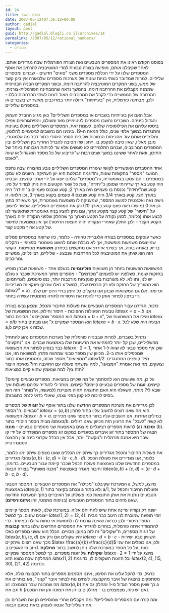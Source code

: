 ```yaml
---
id: 24
title: נקודת השבר
date: 2007-05-12T07:36:12+00:00
author: gadial
layout: post
guid: http://gadial.blogli.co.il/archives/14
permalink: /2007/05/12/rational_numbers/
categories:
  - מספרים
---
```

בפוסט הקודם ראינו את המספרים הטבעיים ואת הצורה הפורמלית שבה מגדירים אותם. לאחר שקיבלנו אותם, מופיעה בצורה טבעית למדי המוטיבציה להרחיב את אוסף המספרים שלנו על ידי הכללת מספרים משני "סוגים" חדשים - שברים ומספרים שליליים. למרות שמדובר בשתי בניות שונות של מערכות מספרים שלכאורה אין בינן קשר של ממש, בשני המקרים המוטיבציה להרחבה דומה, ובשני המקרים הבניה הבסיסית שממנה מקבלים את ההרחבה דומה. בהמשך נראה שהמבחינה הפורמלית-צורנית, ההרחבה של הממשיים כדי לקבל את המרוכבים מאוד דומה לשתי ההרחבות הללו - ולכן, מבחינה פורמלית, אין "בעייתיות" גדולה יותר במרוכבים מאשר יש בשברים או במספרים שליליים.

אבל האם אין בעייתיות בשברים או במספרים השליליים? כאן מגיע ההבדל העמוק והגדול ביניהם. השברים נחשבו מספרים לגיטימיים מאז ומעולם, והפיתגוראיים אפילו ביססו עליהם את הפילוסופיה שלהם. לעומת זאת, המספרים השליליים נתקלו בעוינות והתנגדות במשך אלפי שנים, כולל המאה ה-19. בימינו הם נחשבים לגיטימיים לחלוטין, ומלמדים אותם עוד מהכיתות הנמוכות של בית הספר היסודי בתור דבר מה אלמנטרי, מובן מאליו, שאין סיבה לפקפק בו. ייתכן שזו הסיבה להבדל החריף בין השליליים ובין המספרים המרוכבים, שבהם התלמידים לא פוגשים אלא עד לכיתות הגבוהות ביותר של התיכון, וזאת לאחר ששיננו במשך שנים רבות ש"הריבוע של כל מספר הוא גדול או שווה לאפס".

אחד ההסברים האפשריים לקושי שעוררו המספרים השליליים נובע מהצורה שבה נתפס המושג "מספר" בתקופות שונות, והדוגמה הבולטת היא יוון העתיקה. היוונים לא עסקו במספרים - הם עסקו בגאומטריה, וה"מספרים" שלהם יוצגו על ידי אורכי קטעים. הבסיס היה קטע באורך שרירותי שסומן כ"יחידה", ואת כל שאר הקטעים היה ניתן למדוד על פיו. קטע שה"יחידה" נכנסת בו פעמיים היה באורך 2; קטע שנכנס פעמיים ב"יחידה" היה באורך חצי. קטע באורך 3/4 היה קטע שנכנס 4 פעמים בקטע באורך 3, וכן הלאה. זו גישה נאה ואלגנטית למושג המספר, שמעניקה לו משמעות גאומטרית, אך משאירה בחוץ הן את 0 (מישהו ראה פעם קטע באורך 0?) והן את המספרים השליליים. אפשר לחשוב על "חיסור" של קטע קצר מקטע ארוך, וגם ניתן להציג בניה גאומטרית שתאפשר לנו לבצע אותו (כלומר, לסמן נקודה על הקטע הארוך כך שהחלק שלפני הנקודה יהיה באורך הקטע הקצר - ולכן החלק שאחרי הנקודה יהיה תוצאת החיסור) אך אין משמעות לחיסור של קטע ארוך מקטע קצר.

כאשר עוסקים במספרים בצורה אלגברית טהורה - כלומר, כזו שרואה במספרים סמלים שמייצגים משמעות מופשטת, אך לא כובלת אותם למושג גאומטרי ספציפי - נתקלים בדיוק באותה בעיה, אך בשינוי אדרת: אנו מתקשים בפתרון **משוואות** מסויימות. הקושי הזה הוא שיתן את המוטיבציה לכל ההרחבות שנבצע - שליליים, רציונליים, ממשיים ומרוכבים.

המשוואות הפשוטות ביותר הן משוואות **פולינומיות** בנעלם אחד - משוואות שבהן מופיע נעלם x בחזקות שונות, כשלפניו יש לפעמים "מקדמים" - מספרים מתוך המערכת שכבר יש לנו, ותו לא. לא מעורבות בהן פונקציות מורכבות יותר, כמו סינוסים, לוגריתמים, פונקציות מעריכיות (כאלו שבהן x הוא המעריך של החזקה ולא רק הבסיס שלה, למשל $latex 2^x=x$) וכדומה. אלו גם המשוואות שבהן אנו נתקלים כל הזמן בחיי היום יום שלנו. די ברצון לפתור אותן כדי להניח את היסודות לתורה מתמטית עשירה ביותר.

כזכור, הגדרנו עבור המספרים הטבעיים את פעולות החיבור והכפל, ומכאן נבעו בצורה טבעית הפעולות ההפוכות - חיסור וחילוק. את המשמעות של $latex x=a-b$ אנו מבינים בתור "x הוא המספר שמקיים $latex a=b+x$", ואילו את המשמעות של $latex x=a/b$ אנו מבינים בתור "x הוא המספר שמקיים $latex a=b\cdot x$. הבעיה היא שלא לכל a,b אכן קיים x שכזה.

נתחיל בשברים, למרות שבבנייה פורמלית של מערכות המספרים נהוג להתחיל מהשליליים, שכן קל יותר להמחיש את הרעיונות שלו באמצעות שברים. אנו "נתקעים" כבר בנסיון לפתור את המשוואה $latex x\cdot 2=1$, שכן אף מספר טבעי לא שווה ל-1 אחרי שמכפילים אותו ב-2. מכיוון שין מספר טבעי שמהווה פתרון למשוואה הזו, אנו "ממציאים" מספר שכזה, ומסמנים אותו בתור $latex 1/2$. מייד קופצים המתנגדים וצועקים, מה זאת אומרת "המצאנו", למה שנשתף פעולה עם התועבה הזו? מאיפה היצור הזה צץ? למה שנאמין שהוא קיים במציאות?

על כן, מה שעושים הוא להסתמך על מה שקיים במציאות. מספרים טבעיים קיימים? קיימים. זוגות של מספרים טבעיים קיימים? קיימים. מותר לי להגדיר עליהם פעולות איך שבא לי? מותר, השאלה היא האם התוצאה תהיה מעניינת (למעשה, ה"מותר" הזה הוא בסיס לויכוח לא קטן בפני עצמו, שאולי כדאי לנהל בתגובות).

לכן מגדירים את מערכת המספרים החדשה שלנו בתור אוסף של **זוגות** של מספרים טבעיים. ה"מספר" $latex x=(a,b)$ הוא מה שאנו רוצים לחשוב עליו בתור פתרון המשוואה $latex x\cdot b=a$. במילים אחרות, אנו חושבים עליו בתור המספר שאנו מכירים מבית הספר היסודי בתור $latex a/b$. לא קשה "לעכל" את הרעיון הזה מכיוון שאנו רגילים לראות מספרים רציונליים מוצגים באמצעות שני מספרים טבעיים - **מונה** (a) ו**מכנה** (b). הצגה של המספר בתור זוג איברים בסוגריים במקום זוג מספרים המופרדים על ידי קו שבר היא אמנם פורמלית ו"נוקשה" יותר, אבל אין הבדל עקרוני בינה ובין ההצגה הסטנדרטית.

את פעולות החיבור והכפל מגדירים כך שיתקיימו הכללים שאנו מצפים שיתקיימו: כלומר, מגדירים $latex (a,b)\cdot (c,d)=(a\cdot c,b\cdot d)$. כלומר, אנו מגדירים את פעולת הכפל במספרים החדשים שלנו באמצעות פעולת הכפל שכבר קיימת עבור הטבעיים. בדומה, חיבור מוגדר באמצעות "מכנה משותף" בצורה הבאה: $latex (a,b)+(c,d)=(a\cdot d+b\cdot c,b\cdot d)$.

המערכת שקיבלנו "מכילה" את המספרים הטבעיים: המספר הטבעי a מיוצג, למשל, באמצעות $latex (a,1)$ ונכתב בקיצור בתור a ולא בתור a/1, ופעולות החיבור והכפל על הטבעיים נותנות את אותן התוצאות כמו פעולתן על האיברים בתוך המערכת החדשה שאנו מזהים בתור המספרים הטבעיים (בניסוח מתמטי, זהו **איזומורפיזם**).

ישנה רק נקודה עדינה אחת שיש להתייחס אליה. במערכת שלנו, לאותו מספר קיימים ייצוגים שונים. כך למשל $latex (1,2)=(2,4)$. זוהי תופעה שמוכרת לנו היטב כבר מבית הספר היסודי ולכן כנראה שאינה גורמת לנו לתחושת אי נוחות גדולה במיוחד. כדי להתמודד איתה פורמלית, בוחרים להגדיר את המספרים החדשים שלנו בתור **קבוצות** של זוגות מספרים, ה"שקולים" זה לזה במובן מסויים. הכלל הוא ששני מספרים כאלו $latex (a,b),(c,d)$ יהיו שקולים אם ורק אם $latex a\cdot d=b\cdot c$ - השוויון נובע ישירות מכך שאנו רוצים שיתקיים $latex \frac{a}{b}=\frac{c}{d}$ ולכן אנו כופלים את שני האגפים ב-b וב-d. כעת, על כל מספר במערכת שלנו ניתן לחשוב בתור **מחלקת שקילות** של זוגות מספרים. כך למשל המספר שמקיים $latex x\cdot 2=1$ מיוצג על ידי המחלקה שבה נמצא הזוג $latex (1,2)$ וכל הזוגות השקולים לו, כדוגמת $latex (2,4),(15,30),(21,42)$ וכדומה.

כרגיל, כדי להקל עלינו את הסימון, איננו מסמנים מספרים בתור הקבוצה כולה, אלא מסתפקים בהצגה של איבר מהקבוצה. לעתים נוח לבחור איבר "קנוני", ואז בוחרים את מה שמכונה שבר מצומצם: זוג $latex (a,b)$ כך שאין מספר הגדול מ-1 ומחלק גם את a וגם את b (אם יש כזה, מצמצמים בו - מחלקים בו הן את המונה והן את המכנה).

ומה קורה עם המספרים השליליים? ומה מקבלים אחרי שמוסיפים הן את השברים והן את השליליים? אנסה לעסוק בזאת בפעם הבאה.